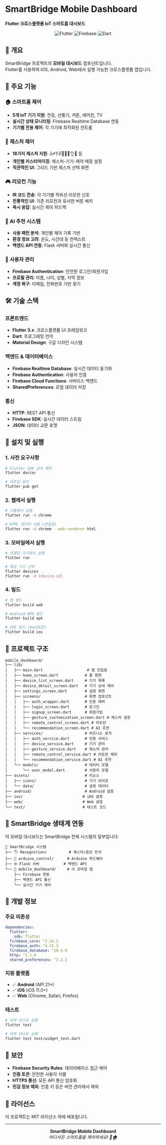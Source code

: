 # SmartBridge Mobile Dashboard
**Flutter 크로스플랫폼 IoT 스마트홈 대시보드**

<p align="center">
  <img src="https://img.shields.io/badge/Flutter-02569B?style=for-the-badge&logo=flutter&logoColor=white" alt="Flutter">
  <img src="https://img.shields.io/badge/Firebase-039BE5?style=for-the-badge&logo=firebase&logoColor=white" alt="Firebase">
  <img src="https://img.shields.io/badge/Dart-0175C2?style=for-the-badge&logo=dart&logoColor=white" alt="Dart">
</p>

## 📱 개요
SmartBridge 프로젝트의 **모바일 대시보드** 컴포넌트입니다.  
Flutter를 사용하여 iOS, Android, Web에서 실행 가능한 크로스플랫폼 앱입니다.

## 🚀 주요 기능

### 🏠 **스마트홈 제어**
- **5개 IoT 기기 지원**: 전등, 선풍기, 커튼, 에어컨, TV
- **실시간 상태 모니터링**: Firebase Realtime Database 연동
- **기기별 전용 제어**: 각 기기에 최적화된 컨트롤

### 👋 **제스처 제어**
- **18가지 제스처 지원**: 👍👎✌️🤟🤏✊👌🤘 등
- **개인별 커스터마이징**: 제스처-기기-제어 매핑 설정
- **직관적인 UI**: 그리드 기반 제스처 선택 화면

### 🎮 **리모컨 기능**
- **IR 코드 전송**: 각 기기별 적외선 리모컨 신호
- **전통적인 UI**: 기존 리모컨과 유사한 버튼 배치
- **즉시 응답**: 실시간 제어 피드백

### 🤖 **AI 추천 시스템**
- **사용 패턴 분석**: 개인별 제어 기록 기반
- **환경 정보 고려**: 온도, 시간대 등 컨텍스트
- **백엔드 API 연동**: Flask 서버와 실시간 통신

### 🔐 **사용자 관리**
- **Firebase Authentication**: 안전한 로그인/회원가입
- **프로필 관리**: 이름, 나이, 성별, 지역 정보
- **계정 복구**: 이메일, 전화번호 기반 찾기

## 🛠️ 기술 스택

### **프론트엔드**
- **Flutter 3.x**: 크로스플랫폼 UI 프레임워크
- **Dart**: 프로그래밍 언어
- **Material Design**: 구글 디자인 시스템

### **백엔드 & 데이터베이스**
- **Firebase Realtime Database**: 실시간 데이터 동기화
- **Firebase Authentication**: 사용자 인증
- **Firebase Cloud Functions**: 서버리스 백엔드
- **SharedPreferences**: 로컬 데이터 저장

### **통신**
- **HTTP**: REST API 통신
- **Firebase SDK**: 실시간 데이터 스트림
- **JSON**: 데이터 교환 포맷

## 🚀 설치 및 실행

### **1. 사전 요구사항**
```bash
# Flutter SDK 설치 확인
flutter doctor

# 의존성 설치
flutter pub get
```

### **2. 웹에서 실행**
```bash
# 크롬에서 실행
flutter run -d chrome

# HTML 렌더러 사용 (안정성)
flutter run -d chrome --web-renderer html
```

### **3. 모바일에서 실행**
```bash
# 연결된 기기에서 실행
flutter run

# 특정 기기 선택
flutter devices
flutter run -d [device-id]
```

### **4. 빌드**
```bash
# 웹 빌드
flutter build web

# Android APK 빌드
flutter build apk

# iOS 빌드 (macOS만)
flutter build ios
```

## 📁 프로젝트 구조

```
mobile_dashboard/
├── lib/
│   ├── main.dart                    # 앱 진입점
│   ├── home_screen.dart            # 홈 화면
│   ├── device_list_screen.dart     # 기기 목록
│   ├── device_detail_screen.dart   # 기기 상세 제어
│   ├── settings_screen.dart        # 설정 화면
│   ├── screens/                    # 화면 컴포넌트
│   │   ├── auth_wrapper.dart       # 인증 래퍼
│   │   ├── login_screen.dart       # 로그인
│   │   ├── signup_screen.dart      # 회원가입
│   │   ├── gesture_customization_screen.dart # 제스처 설정
│   │   ├── remote_control_screen.dart # 리모컨
│   │   └── recommendation_screen.dart # AI 추천
│   ├── services/                   # 비즈니스 로직
│   │   ├── auth_service.dart       # 인증 서비스
│   │   ├── device_service.dart     # 기기 관리
│   │   ├── gesture_service.dart    # 제스처 관리
│   │   ├── remote_control_service.dart # 리모컨 제어
│   │   └── recommendation_service.dart # AI 추천
│   └── models/                     # 데이터 모델
│       └── user_model.dart         # 사용자 모델
├── assets/                         # 리소스
│   ├── icons/                      # 기기 아이콘
│   └── data/                       # 설정 데이터
├── android/                        # Android 설정
├── ios/                           # iOS 설정
├── web/                           # Web 설정
└── test/                          # 테스트 코드
```

## 🔗 SmartBridge 생태계 연동

이 모바일 대시보드는 SmartBridge 전체 시스템의 일부입니다:

```
📡 SmartBridge 시스템
├── 🖐️ Recognition/          # 제스처/음성 인식
├── 🔧 arduino_control/      # Arduino 하드웨어
├── 🌐 Flask 서버           # 백엔드 API
└── 📱 mobile_dashboard/     # 이 모바일 앱
    ├── Firebase 연동
    ├── 백엔드 API 통신
    └── 실시간 기기 제어
```

## 🔧 개발 정보

### **주요 의존성**
```yaml
dependencies:
  flutter:
    sdk: flutter
  firebase_core: ^2.24.2
  firebase_auth: ^4.15.3
  firebase_database: ^10.4.0
  http: ^1.1.0
  shared_preferences: ^2.2.2
```

### **지원 플랫폼**
- ✅ **Android** (API 21+)
- ✅ **iOS** (iOS 11.0+)  
- ✅ **Web** (Chrome, Safari, Firefox)

### **테스트**
```bash
# 단위 테스트 실행
flutter test

# 위젯 테스트 실행
flutter test test/widget_test.dart
```

## 🔐 보안

- **Firebase Security Rules**: 데이터베이스 접근 제어
- **인증 토큰**: 안전한 사용자 식별
- **HTTPS 통신**: 모든 API 통신 암호화
- **민감 정보 제외**: 인증 키 등은 버전 관리에서 제외

## 📄 라이선스

이 프로젝트는 MIT 라이선스 하에 배포됩니다.

---

<p align="center">
  <b>SmartBridge Mobile Dashboard</b><br>
  <i>어디서든 스마트홈을 제어하세요! 📱🏠</i>
</p>

